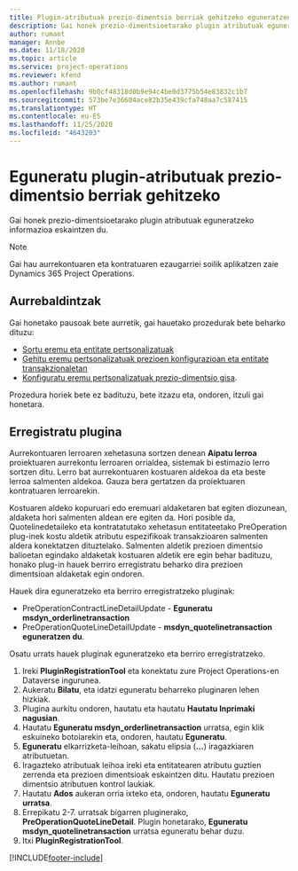 ```yaml
---
title: Plugin-atributuak prezio-dimentsio berriak gehitzeko eguneratzen
description: Gai honek prezio-dimentsioetarako plugin atributuak eguneratzeko informazioa eskaintzen du.
author: rumant
manager: Annbe
ms.date: 11/18/2020
ms.topic: article
ms.service: project-operations
ms.reviewer: kfend
ms.author: rumant
ms.openlocfilehash: 9b0cf48318d0b9e94c4be0d3775b54e83832c1b7
ms.sourcegitcommit: 573be7e36604ace82b35e439cfa748aa7c587415
ms.translationtype: HT
ms.contentlocale: eu-ES
ms.lasthandoff: 11/25/2020
ms.locfileid: "4643203"
---
```

# <a name="update-plug-in-attributes-with-new-pricing-dimensions"></a>Eguneratu plugin-atributuak prezio-dimentsio berriak gehitzeko

Gai honek prezio-dimentsioetarako plugin atributuak eguneratzeko informazioa eskaintzen du.

> [!NOTE]
> Gai hau aurrekontuaren eta kontratuaren ezaugarriei soilik aplikatzen zaie Dynamics 365 Project Operations.

## <a name="prerequisites"></a>Aurrebaldintzak
Gai honetako pausoak bete aurretik, gai hauetako prozedurak bete beharko dituzu:

  - [Sortu eremu eta entitate pertsonalizatuak](create-custom-fields-entities-pricing-dimensions.md) 
  - [Gehitu eremu pertsonalizatuak prezioen konfigurazioan eta entitate transakzionaletan ](add-custom-fields-price-setup-transactional-entities.md)
  - [Konfiguratu eremu pertsonalizatuak prezio-dimentsio gisa](set-up-custom-fields-pricing-dimensions.md). 
  
Prozedura horiek bete ez badituzu, bete itzazu eta, ondoren, itzuli gai honetara.

## <a name="register-a-plug-in"></a>Erregistratu plugina
Aurrekontuaren lerroaren xehetasuna sortzen denean **Aipatu lerroa** proiektuaren aurrekontu lerroaren orrialdea, sistemak bi estimazio lerro sortzen ditu. Lerro bat aurrekontuaren kostuaren aldekoa da eta beste lerroa salmenten aldekoa. Gauza bera gertatzen da proiektuaren kontratuaren lerroarekin.

Kostuaren aldeko kopuruari edo eremuari aldaketaren bat egiten diozunean, aldaketa hori salmenten aldean ere egiten da. Hori posible da, Quotelinedetaileko eta kontratatutako xehetasun entitateetako PreOperation plug-inek kostu aldetik atributu espezifikoak transakzioaren salmenten aldera konektatzen dituztelako. Salmenten aldetik prezioen dimentsio balioetan egindako aldaketak kostuaren aldetik ere egin behar badituzu, honako plug-in hauek berriro erregistratu beharko dira prezioen dimentsioan aldaketak egin ondoren.

Hauek dira eguneratzeko eta berriro erregistratzeko pluginak:

- PreOperationContractLineDetailUpdate - **Eguneratu msdyn_orderlinetransaction**
- PreOperationQuoteLineDetailUpdate - **msdyn_quotelinetransaction eguneratzen du**.

Osatu urrats hauek pluginak eguneratzeko eta berriro erregistratzeko.

1. Ireki **PluginRegistrationTool** eta konektatu zure Project Operations-en Dataverse ingurunea.
2. Aukeratu **Bilatu**, eta idatzi eguneratu beharreko pluginaren lehen hizkiak.
3. Plugina aurkitu ondoren, hautatu eta hautatu **Hautatu Inprimaki nagusian**.
4. Hautatu **Eguneratu msdyn_orderlinetransaction** urratsa, egin klik eskuineko botoiarekin eta, ondoren, hautatu **Eguneratu**.
5. **Eguneratu** elkarrizketa-leihoan, sakatu elipsia (**...**) iragazkiaren atributuetan.
6. Iragazteko atributuak leihoa ireki eta entitatearen atributu guztien zerrenda eta prezioen dimentsioak eskaintzen ditu. Hautatu prezioen dimentsio atributuen kontrol laukiak.
7. Hautatu **Ados** aukeran orria ixteko eta, ondoren, hautatu **Eguneratu urratsa**.
8. Errepikatu 2-7. urratsak bigarren pluginerako, **PreOperationQuoteLineDetail**. Plugin honetarako, **Eguneratu msdyn_quotelinetransaction** urratsa eguneratu behar duzu.
9. Itxi **PluginRegistrationTool**.


[!INCLUDE[footer-include](../includes/footer-banner.md)]